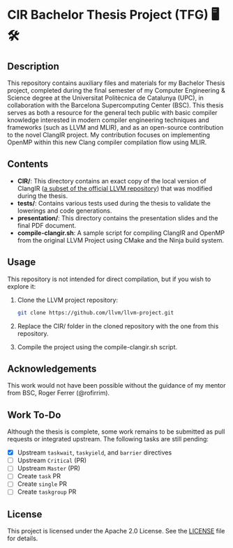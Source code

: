 # CIR Bachelor Thesis Project (TFG) 🖥️🛠️

## Description

This repository contains auxiliary files and materials for my Bachelor Thesis project, completed during the final semester of my Computer Engineering & Science degree at the Universitat Politècnica de Catalunya (UPC), in collaboration with the Barcelona Supercomputing Center (BSC). This thesis serves as both a resource for the general tech public with basic compiler knowledge interested in modern compiler engineering techniques and frameworks (such as LLVM and MLIR), and as an open-source contribution to the novel ClangIR project. My contribution focuses on implementing OpenMP within this new Clang compiler compilation flow using MLIR.

## Contents

- **CIR/**: This directory contains an exact copy of the local version of ClangIR ([a subset of the official LLVM repository](https://github.com/llvm/clangir/tree/main/clang/lib/CIR)) that was modified during the thesis.
- **tests/**: Contains various tests used during the thesis to validate the lowerings and code generations.
- **presentation/**: This directory contains the presentation slides and the final PDF document.
- **compile-clangir.sh**: A sample script for compiling ClangIR and OpenMP from the original LLVM Project using CMake and the Ninja build system.

## Usage 

This repository is not intended for direct compilation, but if you wish to explore it:

1. Clone the LLVM project repository:
   ```sh
   git clone https://github.com/llvm/llvm-project.git
   ```
2. Replace the CIR/ folder in the cloned repository with the one from this repository.

3. Compile the project using the compile-clangir.sh script.
   
## Acknowledgements

This work would not have been possible without the guidance of my mentor from BSC, Roger Ferrer (@rofirrim).

## Work To-Do

Although the thesis is complete, some work remains to be submitted as pull requests or integrated upstream. The following tasks are still pending:

- [x] Upstream `taskwait`, `taskyield`, and `barrier` directives
- [ ] Upstream `Critical` (PR)
- [ ] Upstream `Master` (PR)
- [ ] Create `task` PR
- [ ] Create `single` PR
- [ ] Create `taskgroup` PR

## License

This project is licensed under the Apache 2.0 License. See the [LICENSE](./LICENSE) file for details.

